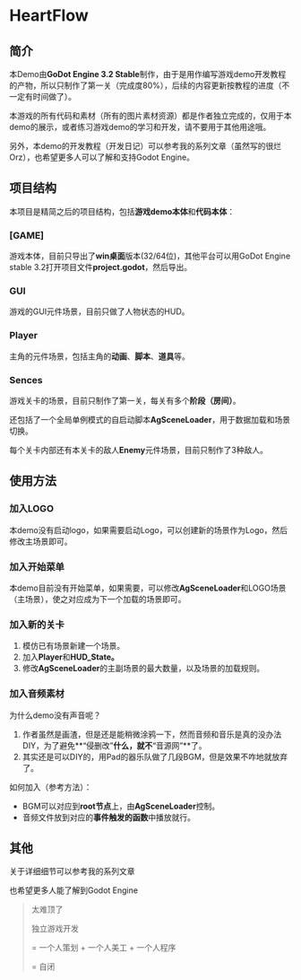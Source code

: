 # HeartFlow

## 简介

本Demo由**GoDot Engine 3.2 Stable**制作，由于是用作编写游戏demo开发教程的产物，所以只制作了第一关（完成度80%），后续的内容更新按教程的进度（不一定有时间做了）。

本游戏的所有代码和素材（所有的图片素材资源）都是作者独立完成的，仅用于本demo的展示，或者练习游戏demo的学习和开发，请不要用于其他用途哦。

另外，本demo的开发教程（开发日记）可以参考我的系列文章（虽然写的很烂Orz），也希望更多人可以了解和支持Godot Engine。

## 项目结构

本项目是精简之后的项目结构，包括**游戏demo本体**和**代码本体**：

### [GAME]

游戏本体，目前只导出了**win桌面**版本(32/64位)，其他平台可以用GoDot Engine stable 3.2打开项目文件**project.godot**，然后导出。

### GUI

游戏的GUI元件场景，目前只做了人物状态的HUD。

### Player

主角的元件场景，包括主角的**动画**、**脚本**、**道具**等。

### Sences

游戏关卡的场景，目前只制作了第一关，每关有多个**阶段（房间）**。

还包括了一个全局单例模式的自启动脚本**AgSceneLoader**，用于数据加载和场景切换。

每个关卡内部还有本关卡的敌人**Enemy**元件场景，目前只制作了3种敌人。

## 使用方法

### 加入LOGO

本demo没有启动logo，如果需要启动Logo，可以创建新的场景作为Logo，然后修改主场景即可。

### 加入开始菜单

本demo目前没有开始菜单，如果需要，可以修改**AgSceneLoader**和LOGO场景（主场景），使之对应成为下一个加载的场景即可。

### 加入新的关卡

1. 模仿已有场景新建一个场景。
2. 加入**Player**和**HUD_State。**
3. 修改**AgSceneLoader**的主副场景的最大数量，以及场景的加载规则。

### 加入音频素材

为什么demo没有声音呢？

1. 作者虽然是画渣，但是还是能稍微涂鸦一下，然而音频和音乐是真的没办法DIY，为了避免**“侵删改”**什么，就不**“音源网”**了。
2. 其实还是可以DIY的，用Pad的器乐队做了几段BGM，但是效果不咋地就放弃了。

如何加入（参考方法）：

* BGM可以对应到**root节点**上，由**AgSceneLoader**控制。
* 音频文件放到对应的**事件触发的函数**中播放就行。



## 其他

关于详细细节可以参考我的系列文章

也希望更多人能了解到Godot Engine

> 太难顶了
>
> 独立游戏开发
>
> = 一个人策划 + 一个人美工 + 一个人程序 
>
> = 自闭